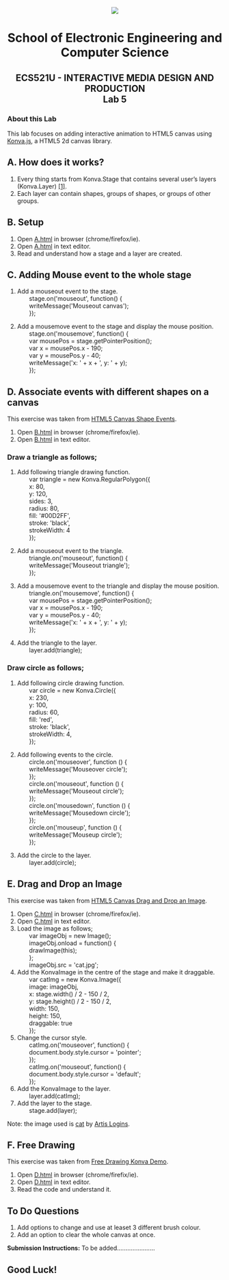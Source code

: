 <div align="center">
  <img src="https://www.qmul.ac.uk/blizard/media/blizard/images/logos/QMUL_White.png" />

# School of Electronic Engineering and Computer  Science

## ECS521U - INTERACTIVE MEDIA DESIGN AND PRODUCTION</br>Lab 5
</div>

### About this Lab
This lab focuses on adding interactive animation to HTML5 canvas using [Konva.js](https://konvajs.org/), a HTML5 2d canvas library.

## A. How does it works?
1. Every thing starts from Konva.Stage that contains several user’s layers (Konva.Layer) [[1]](https://konvajs.org/docs/overview.html). 
2. Each layer can contain shapes, groups of shapes, or groups of other groups.

## B. Setup
1. Open [A.html](https://github.com/expertofvision/ECS521-Interactive-Media-Design-and-Production-Labs-Work-FALL-2020-/blob/master/lab-05/A.html) in browser (chrome/firefox/ie).
2. Open [A.html](https://github.com/expertofvision/ECS521-Interactive-Media-Design-and-Production-Labs-Work-FALL-2020-/blob/master/lab-05/A.html) in text editor.
3. Read and understand how a stage and a layer are created.

## C. Adding Mouse event to the whole stage
1. Add a mouseout event to the stage. <br/> 
    &nbsp;&nbsp;&nbsp;&nbsp;&nbsp;&nbsp; stage.on('mouseout', function() { <br/>
    &nbsp;&nbsp;&nbsp;&nbsp;&nbsp;&nbsp; writeMessage('Mouseout canvas'); <br/>
    &nbsp;&nbsp;&nbsp;&nbsp;&nbsp;&nbsp; });

2. Add a mousemove event to the stage and display the mouse position. <br/>
    &nbsp;&nbsp;&nbsp;&nbsp;&nbsp;&nbsp; stage.on('mousemove', function() { <br/>
    &nbsp;&nbsp;&nbsp;&nbsp;&nbsp;&nbsp; var mousePos = stage.getPointerPosition(); <br/>
    &nbsp;&nbsp;&nbsp;&nbsp;&nbsp;&nbsp; var x = mousePos.x - 190; <br/>
    &nbsp;&nbsp;&nbsp;&nbsp;&nbsp;&nbsp; var y = mousePos.y - 40; <br/>
    &nbsp;&nbsp;&nbsp;&nbsp;&nbsp;&nbsp; writeMessage('x: ' + x + ', y: ' + y); <br/>
    &nbsp;&nbsp;&nbsp;&nbsp;&nbsp;&nbsp; }); <br/>
    
## D. Associate events with different shapes on a canvas 
This exercise was taken from [HTML5 Canvas Shape Events](https://konvajs.org/docs/events/Binding_Events.html).
1. Open [B.html](https://github.com/expertofvision/ECS521-Interactive-Media-Design-and-Production-Labs-Work-FALL-2020-/blob/master/lab-05/B.html) in browser (chrome/firefox/ie).
2. Open [B.html](https://github.com/expertofvision/ECS521-Interactive-Media-Design-and-Production-Labs-Work-FALL-2020-/blob/master/lab-05/B.html) in text editor.

### Draw a triangle as follows; <br/>
1. Add following triangle drawing function. <br/>
    &nbsp;&nbsp;&nbsp;&nbsp;&nbsp;&nbsp; var triangle = new Konva.RegularPolygon({ <br/>
    &nbsp;&nbsp;&nbsp;&nbsp;&nbsp;&nbsp; x: 80, <br/>
    &nbsp;&nbsp;&nbsp;&nbsp;&nbsp;&nbsp; y: 120, <br/>
    &nbsp;&nbsp;&nbsp;&nbsp;&nbsp;&nbsp; sides: 3, <br/>
    &nbsp;&nbsp;&nbsp;&nbsp;&nbsp;&nbsp; radius: 80, <br/>
    &nbsp;&nbsp;&nbsp;&nbsp;&nbsp;&nbsp; fill: '#00D2FF', <br/>
    &nbsp;&nbsp;&nbsp;&nbsp;&nbsp;&nbsp; stroke: 'black', <br/>
    &nbsp;&nbsp;&nbsp;&nbsp;&nbsp;&nbsp; strokeWidth: 4 <br/>
    &nbsp;&nbsp;&nbsp;&nbsp;&nbsp;&nbsp; }); <br/>

2. Add a mouseout event to the triangle. <br/>
    &nbsp;&nbsp;&nbsp;&nbsp;&nbsp;&nbsp; triangle.on('mouseout', function() { <br/>
    &nbsp;&nbsp;&nbsp;&nbsp;&nbsp;&nbsp; writeMessage('Mouseout triangle'); <br/>
    &nbsp;&nbsp;&nbsp;&nbsp;&nbsp;&nbsp; }); <br/>

3. Add a mousemove event to the triangle and display the mouse position. <br/>
    &nbsp;&nbsp;&nbsp;&nbsp;&nbsp;&nbsp; triangle.on('mousemove', function() { <br/>
    &nbsp;&nbsp;&nbsp;&nbsp;&nbsp;&nbsp; var mousePos = stage.getPointerPosition(); <br/>
    &nbsp;&nbsp;&nbsp;&nbsp;&nbsp;&nbsp; var x = mousePos.x - 190; <br/>
    &nbsp;&nbsp;&nbsp;&nbsp;&nbsp;&nbsp; var y = mousePos.y - 40; <br/>
    &nbsp;&nbsp;&nbsp;&nbsp;&nbsp;&nbsp; writeMessage('x: ' + x + ', y: ' + y); <br/>
    &nbsp;&nbsp;&nbsp;&nbsp;&nbsp;&nbsp; }); <br/>

4. Add the triangle to the layer. <br/>
    &nbsp;&nbsp;&nbsp;&nbsp;&nbsp;&nbsp; layer.add(triangle); <br/>

### Draw circle as follows; <br/>
1. Add following circle drawing function. <br/>
    &nbsp;&nbsp;&nbsp;&nbsp;&nbsp;&nbsp; var circle = new Konva.Circle({ <br/>
        &nbsp;&nbsp;&nbsp;&nbsp;&nbsp;&nbsp; x: 230, <br/>
        &nbsp;&nbsp;&nbsp;&nbsp;&nbsp;&nbsp; y: 100, <br/>
        &nbsp;&nbsp;&nbsp;&nbsp;&nbsp;&nbsp; radius: 60, <br/>
        &nbsp;&nbsp;&nbsp;&nbsp;&nbsp;&nbsp; fill: 'red', <br/>
        &nbsp;&nbsp;&nbsp;&nbsp;&nbsp;&nbsp; stroke: 'black', <br/>
        &nbsp;&nbsp;&nbsp;&nbsp;&nbsp;&nbsp; strokeWidth: 4, <br/>
      &nbsp;&nbsp;&nbsp;&nbsp;&nbsp;&nbsp; }); <br/>

2. Add following events to the circle. <br/>
    &nbsp;&nbsp;&nbsp;&nbsp;&nbsp;&nbsp; circle.on('mouseover', function () { <br/>
        &nbsp;&nbsp;&nbsp;&nbsp;&nbsp;&nbsp; writeMessage('Mouseover circle'); <br/>
      &nbsp;&nbsp;&nbsp;&nbsp;&nbsp;&nbsp; }); <br/>
      &nbsp;&nbsp;&nbsp;&nbsp;&nbsp;&nbsp; circle.on('mouseout', function () { <br/>
        &nbsp;&nbsp;&nbsp;&nbsp;&nbsp;&nbsp; writeMessage('Mouseout circle'); <br/>
      &nbsp;&nbsp;&nbsp;&nbsp;&nbsp;&nbsp; }); <br/>
      &nbsp;&nbsp;&nbsp;&nbsp;&nbsp;&nbsp; circle.on('mousedown', function () { <br/>
        &nbsp;&nbsp;&nbsp;&nbsp;&nbsp;&nbsp; writeMessage('Mousedown circle'); <br/>
      &nbsp;&nbsp;&nbsp;&nbsp;&nbsp;&nbsp; }); <br/>
      &nbsp;&nbsp;&nbsp;&nbsp;&nbsp;&nbsp; circle.on('mouseup', function () { <br/>
        &nbsp;&nbsp;&nbsp;&nbsp;&nbsp;&nbsp; writeMessage('Mouseup circle'); <br/>
      &nbsp;&nbsp;&nbsp;&nbsp;&nbsp;&nbsp; }); <br/>

3. Add the circle to the layer. <br/>
    &nbsp;&nbsp;&nbsp;&nbsp;&nbsp;&nbsp; layer.add(circle); <br/>

## E. Drag and Drop an Image
This exercise was taken from [HTML5 Canvas Drag and Drop an Image](https://konvajs.org/docs/drag_and_drop/Drag_an_Image.html).
1. Open [C.html](https://github.com/expertofvision/ECS521-Interactive-Media-Design-and-Production-Labs-Work-FALL-2020-/blob/master/lab-05/C.html) in browser (chrome/firefox/ie).
2. Open [C.html](https://github.com/expertofvision/ECS521-Interactive-Media-Design-and-Production-Labs-Work-FALL-2020-/blob/master/lab-05/C.html) in text editor.
3. Load the image as follows; <br/> 
    &nbsp;&nbsp;&nbsp;&nbsp;&nbsp;&nbsp; var imageObj = new Image(); <br/>
    &nbsp;&nbsp;&nbsp;&nbsp;&nbsp;&nbsp; imageObj.onload = function() { <br/>
    &nbsp;&nbsp;&nbsp;&nbsp;&nbsp;&nbsp; drawImage(this); <br/>
    &nbsp;&nbsp;&nbsp;&nbsp;&nbsp;&nbsp; }; <br/>
    &nbsp;&nbsp;&nbsp;&nbsp;&nbsp;&nbsp; imageObj.src = 'cat.jpg'; <br/>
4. Add the KonvaImage in the centre of the stage and make it draggable. <br/>
    &nbsp;&nbsp;&nbsp;&nbsp;&nbsp;&nbsp; var catImg = new Konva.Image({ <br/>
    &nbsp;&nbsp;&nbsp;&nbsp;&nbsp;&nbsp; image: imageObj, <br/>
    &nbsp;&nbsp;&nbsp;&nbsp;&nbsp;&nbsp; x: stage.width() / 2 - 150 / 2, <br/>
    &nbsp;&nbsp;&nbsp;&nbsp;&nbsp;&nbsp; y: stage.height() / 2 - 150 / 2, <br/>
    &nbsp;&nbsp;&nbsp;&nbsp;&nbsp;&nbsp; width: 150, <br/>
    &nbsp;&nbsp;&nbsp;&nbsp;&nbsp;&nbsp; height: 150, <br/>
    &nbsp;&nbsp;&nbsp;&nbsp;&nbsp;&nbsp; draggable: true <br/>
    &nbsp;&nbsp;&nbsp;&nbsp;&nbsp;&nbsp; }); <br/>
5. Change the cursor style. <br/> 
    &nbsp;&nbsp;&nbsp;&nbsp;&nbsp;&nbsp; catImg.on('mouseover', function() { <br/>
    &nbsp;&nbsp;&nbsp;&nbsp;&nbsp;&nbsp; document.body.style.cursor = 'pointer'; <br/>
    &nbsp;&nbsp;&nbsp;&nbsp;&nbsp;&nbsp; }); <br/>
    &nbsp;&nbsp;&nbsp;&nbsp;&nbsp;&nbsp; catImg.on('mouseout', function() { <br/>
    &nbsp;&nbsp;&nbsp;&nbsp;&nbsp;&nbsp; document.body.style.cursor = 'default'; <br/>
    &nbsp;&nbsp;&nbsp;&nbsp;&nbsp;&nbsp; }); <br/>
6. Add the KonvaImage to the layer. <br/>
    &nbsp;&nbsp;&nbsp;&nbsp;&nbsp;&nbsp; layer.add(catImg); <br/>
7. Add the layer to the stage. <br/> 
    &nbsp;&nbsp;&nbsp;&nbsp;&nbsp;&nbsp; stage.add(layer); <br/>

Note: the image used is [cat](https://www.flickr.com/photos/mextech/6093923823/) by [Artis Logins](https://www.flickr.com/photos/mextech/).

## F. Free Drawing
This exercise was taken from [Free Drawing Konva Demo](https://konvajs.org/docs/sandbox/Free_Drawing.html).
1. Open [D.html](https://github.com/expertofvision/ECS521-Interactive-Media-Design-and-Production-Labs-Work-FALL-2020-/blob/master/lab-05/D.html) in browser (chrome/firefix/ie).
2. Open [D.html](https://github.com/expertofvision/ECS521-Interactive-Media-Design-and-Production-Labs-Work-FALL-2020-/blob/master/lab-05/D.html) in text editor.
3. Read the code and understand it.

## To Do Questions

1. Add options to change and use at leaset 3 different brush colour.
2. Add an option to clear the whole canvas at once.

**Submission Instructions:** To be added......................


## Good Luck!














